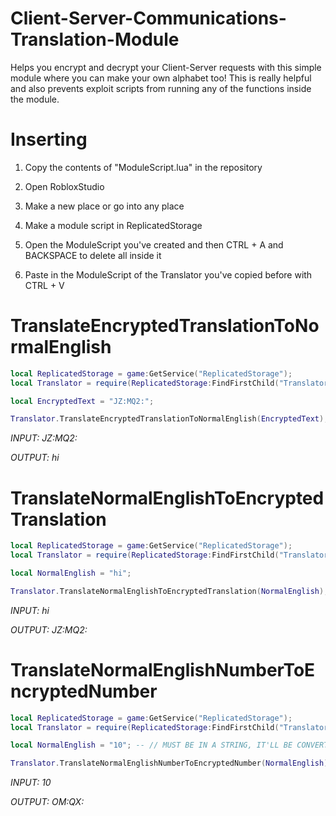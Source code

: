 # Client-Server-Communications-Translation-Module
Helps you encrypt and decrypt your Client-Server requests with this simple module where you can make your own alphabet too! This is really helpful and also prevents exploit scripts from running any of the functions inside the module.

# Inserting
1. Copy the contents of "ModuleScript.lua" in the repository


2. Open RobloxStudio


3. Make a new place or go into any place


4. Make a module script in ReplicatedStorage


5. Open the ModuleScript you've created and then CTRL + A and BACKSPACE to delete all inside it


6. Paste in the ModuleScript of the Translator you've copied before with CTRL + V

# TranslateEncryptedTranslationToNormalEnglish
```lua
local ReplicatedStorage = game:GetService("ReplicatedStorage");
local Translator = require(ReplicatedStorage:FindFirstChild("Translator"));

local EncryptedText = "JZ:MQ2:";

Translator.TranslateEncryptedTranslationToNormalEnglish(EncryptedText);
```
*INPUT: JZ:MQ2:*


*OUTPUT: hi*

# TranslateNormalEnglishToEncryptedTranslation
```lua
local ReplicatedStorage = game:GetService("ReplicatedStorage");
local Translator = require(ReplicatedStorage:FindFirstChild("Translator"));

local NormalEnglish = "hi";

Translator.TranslateNormalEnglishToEncryptedTranslation(NormalEnglish);
```
*INPUT: hi*


*OUTPUT: JZ:MQ2:*

# TranslateNormalEnglishNumberToEncryptedNumber
```lua
local ReplicatedStorage = game:GetService("ReplicatedStorage");
local Translator = require(ReplicatedStorage:FindFirstChild("Translator"));

local NormalEnglish = "10"; -- // MUST BE IN A STRING, IT'LL BE CONVERTED TO A NUMBER.

Translator.TranslateNormalEnglishNumberToEncryptedNumber(NormalEnglish);
```
*INPUT: 10*


*OUTPUT: OM:QX:*

